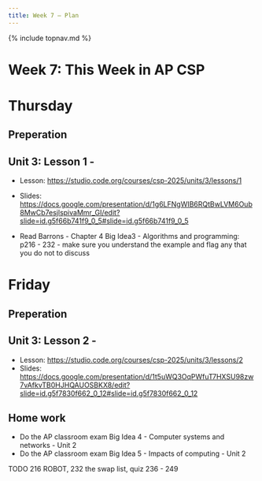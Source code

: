 ```yaml
---
title: Week 7 — Plan
---
```

{% include topnav.md %}

# Week 7: This Week in AP CSP

# Thursday 
## Preperation

## Unit 3: Lesson 1 - 
- Lesson: https://studio.code.org/courses/csp-2025/units/3/lessons/1
- Slides: https://docs.google.com/presentation/d/1g6LFNgWIB6RQtBwLVM6Oub8MwCb7esjlspivaMmr_GI/edit?slide=id.g5f66b741f9_0_5#slide=id.g5f66b741f9_0_5


- Read Barrons - Chapter 4 Big Idea3 - Algorithms and programming: p216 - 232 - make sure you understand the example and flag any that you do not to discuss



# Friday
## Preperation

## Unit 3: Lesson 2 - 
- Lesson: https://studio.code.org/courses/csp-2025/units/3/lessons/2
- Slides: https://docs.google.com/presentation/d/1t5uWQ3OqPWfuT7HXSU98zw7vAfkvTB0HJHQAUOSBKX8/edit?slide=id.g5f7830f662_0_12#slide=id.g5f7830f662_0_12



## Home work
- Do the AP classroom exam Big Idea 4 - Computer systems and networks - Unit 2
- Do the AP classroom exam Big Idea 5 - Impacts of computing - Unit 2



TODO 216 ROBOT, 232 the swap list, quiz 236 - 249
